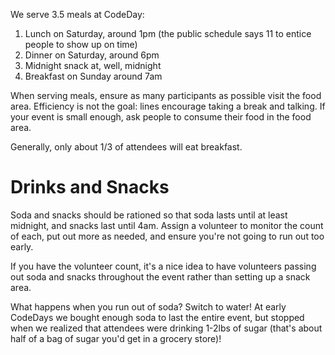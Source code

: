 We serve 3.5 meals at CodeDay:

1. Lunch on Saturday, around 1pm \(the public schedule says 11 to entice people to show up on time\)
2. Dinner on Saturday, around 6pm
3. Midnight snack at, well, midnight
4. Breakfast on Sunday around 7am

When serving meals, ensure as many participants as possible visit the food area. Efficiency is not the goal: lines encourage taking a break and talking. If your event is small enough, ask people to consume their food in the food area.

Generally, only about 1/3 of attendees will eat breakfast.

# Drinks and Snacks

Soda and snacks should be rationed so that soda lasts until at least midnight, and snacks last until 4am. Assign a volunteer to monitor the count of each, put out more as needed, and ensure you're not going to run out too early.

If you have the volunteer count, it's a nice idea to have volunteers passing out soda and snacks throughout the event rather than setting up a snack area.

What happens when you run out of soda? Switch to water! At early CodeDays we bought enough soda to last the entire event, but stopped when we realized that attendees were drinking 1-2lbs of sugar \(that's about half of a bag of sugar you'd get in a grocery store\)!



